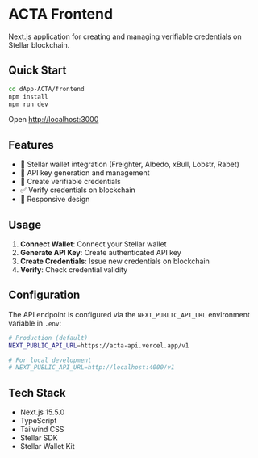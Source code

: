 # ACTA Frontend

Next.js application for creating and managing verifiable credentials on Stellar blockchain.

## Quick Start

```bash
cd dApp-ACTA/frontend
npm install
npm run dev
```

Open [http://localhost:3000](http://localhost:3000)

## Features

- 🔗 Stellar wallet integration (Freighter, Albedo, xBull, Lobstr, Rabet)
- 🔑 API key generation and management
- 📜 Create verifiable credentials
- ✅ Verify credentials on blockchain
- 📱 Responsive design

## Usage

1. **Connect Wallet**: Connect your Stellar wallet
2. **Generate API Key**: Create authenticated API key
3. **Create Credentials**: Issue new credentials on blockchain
4. **Verify**: Check credential validity

## Configuration

The API endpoint is configured via the `NEXT_PUBLIC_API_URL` environment variable in `.env`:

```bash
# Production (default)
NEXT_PUBLIC_API_URL=https://acta-api.vercel.app/v1

# For local development
# NEXT_PUBLIC_API_URL=http://localhost:4000/v1
```

## Tech Stack

- Next.js 15.5.0
- TypeScript
- Tailwind CSS
- Stellar SDK
- Stellar Wallet Kit